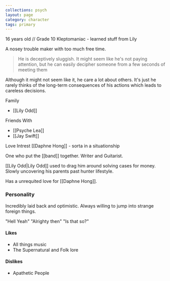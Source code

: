 ```yaml
---
collections: psych
layout: page
category: character
tags: primary
---
```


16 years old // Grade 10
Kleptomaniac - learned stuff from Lily

A nosey trouble maker with too much free time.

> He is deceptively sluggish. It might seem like he's not paying attention, but he can easily decipher someone from a few seconds of meeting them

Although it might not seem like it, he care a lot about others. It's just he rarely thinks of the long-term consequences of his actions which leads to careless decisions.

Family
- [[Lily Odd]]

Friends With
- [[Psyche Lea]]
- [[Jay Swift]]

Love Intrest
[[Daphne Hong]] - sorta in a situationship

One who put the [[band]] together. Writer and Guitarist.

[[Lily Odd|Lily Odd]] used to drag him around solving cases for money. Slowly uncovering his parents past hunter lifestyle.

Has a unrequited love for [[Daphne Hong]].

### Personality
Incredibly laid back and optimistic. Always willing to jump into strange foreign things.

"Hell Yeah"
"Alrighty then"
"Is that so?"
#### Likes
- All things music
- The Supernatural and Folk lore
#### Dislikes
- Apathetic People




